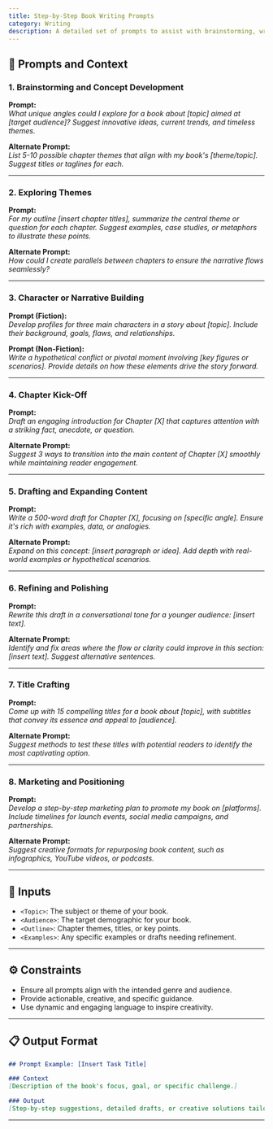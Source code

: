 ```yaml
---
title: Step-by-Step Book Writing Prompts
category: Writing
description: A detailed set of prompts to assist with brainstorming, writing, refining, and marketing your book project.
---
```


## 🔧 Prompts and Context

### **1. Brainstorming and Concept Development**
**Prompt:**  
*What unique angles could I explore for a book about [topic] aimed at [target audience]? Suggest innovative ideas, current trends, and timeless themes.*

**Alternate Prompt:**  
*List 5-10 possible chapter themes that align with my book's [theme/topic]. Suggest titles or taglines for each.*

---

### **2. Exploring Themes**
**Prompt:**  
*For my outline [insert chapter titles], summarize the central theme or question for each chapter. Suggest examples, case studies, or metaphors to illustrate these points.*

**Alternate Prompt:**  
*How could I create parallels between chapters to ensure the narrative flows seamlessly?*

---

### **3. Character or Narrative Building**  
**Prompt (Fiction):**  
*Develop profiles for three main characters in a story about [topic]. Include their background, goals, flaws, and relationships.*

**Prompt (Non-Fiction):**  
*Write a hypothetical conflict or pivotal moment involving [key figures or scenarios]. Provide details on how these elements drive the story forward.*

---

### **4. Chapter Kick-Off**
**Prompt:**  
*Draft an engaging introduction for Chapter [X] that captures attention with a striking fact, anecdote, or question.*

**Alternate Prompt:**  
*Suggest 3 ways to transition into the main content of Chapter [X] smoothly while maintaining reader engagement.*

---

### **5. Drafting and Expanding Content**
**Prompt:**  
*Write a 500-word draft for Chapter [X], focusing on [specific angle]. Ensure it's rich with examples, data, or analogies.*

**Alternate Prompt:**  
*Expand on this concept: [insert paragraph or idea]. Add depth with real-world examples or hypothetical scenarios.*

---

### **6. Refining and Polishing**
**Prompt:**  
*Rewrite this draft in a conversational tone for a younger audience: [insert text].*

**Alternate Prompt:**  
*Identify and fix areas where the flow or clarity could improve in this section: [insert text]. Suggest alternative sentences.*

---

### **7. Title Crafting**
**Prompt:**  
*Come up with 15 compelling titles for a book about [topic], with subtitles that convey its essence and appeal to [audience].*

**Alternate Prompt:**  
*Suggest methods to test these titles with potential readers to identify the most captivating option.*

---

### **8. Marketing and Positioning**
**Prompt:**  
*Develop a step-by-step marketing plan to promote my book on [platforms]. Include timelines for launch events, social media campaigns, and partnerships.*

**Alternate Prompt:**  
*Suggest creative formats for repurposing book content, such as infographics, YouTube videos, or podcasts.*

---

## 🧩 Inputs

- `<Topic>`: The subject or theme of your book.  
- `<Audience>`: The target demographic for your book.  
- `<Outline>`: Chapter themes, titles, or key points.  
- `<Examples>`: Any specific examples or drafts needing refinement.  

---

## ⚙️ Constraints

- Ensure all prompts align with the intended genre and audience.  
- Provide actionable, creative, and specific guidance.  
- Use dynamic and engaging language to inspire creativity.  

---

## 📋 Output Format

```markdown
## Prompt Example: [Insert Task Title]

### Context
[Description of the book's focus, goal, or specific challenge.]

### Output
[Step-by-step suggestions, detailed drafts, or creative solutions tailored to the prompt.]
```

---
